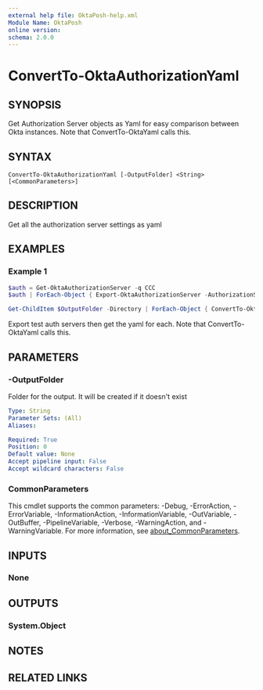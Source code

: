 ```yaml
---
external help file: OktaPosh-help.xml
Module Name: OktaPosh
online version:
schema: 2.0.0
---
```


# ConvertTo-OktaAuthorizationYaml

## SYNOPSIS
Get Authorization Server objects as Yaml for easy comparison between Okta instances.
Note that ConvertTo-OktaYaml calls this.

## SYNTAX

```
ConvertTo-OktaAuthorizationYaml [-OutputFolder] <String> [<CommonParameters>]
```

## DESCRIPTION
Get all the authorization server settings as yaml

## EXAMPLES

### Example 1
```powershell
$auth = Get-OktaAuthorizationServer -q CCC
$auth | ForEach-Object { Export-OktaAuthorizationServer -AuthorizationServerId $_.id -OutputFolder "$OutputFolder\$($_.name)" }

Get-ChildItem $OutputFolder -Directory | ForEach-Object { ConvertTo-OktaAuthorizationYaml $_ | Out-File (Join-Path $_ auth.yaml) }
```

Export test auth servers then get the yaml for each.
Note that ConvertTo-OktaYaml calls this.

## PARAMETERS

### -OutputFolder
Folder for the output.
It will be created if it doesn't exist

```yaml
Type: String
Parameter Sets: (All)
Aliases:

Required: True
Position: 0
Default value: None
Accept pipeline input: False
Accept wildcard characters: False
```

### CommonParameters
This cmdlet supports the common parameters: -Debug, -ErrorAction, -ErrorVariable, -InformationAction, -InformationVariable, -OutVariable, -OutBuffer, -PipelineVariable, -Verbose, -WarningAction, and -WarningVariable. For more information, see [about_CommonParameters](http://go.microsoft.com/fwlink/?LinkID=113216).

## INPUTS

### None
## OUTPUTS

### System.Object
## NOTES

## RELATED LINKS
